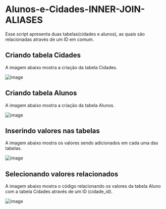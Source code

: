# Alunos-e-Cidades-INNER-JOIN-ALIASES
Esse script apresenta duas tabelas(cidades e alunos), as quais são relacionadas através de um ID em comum.

## Criando tabela Cidades
A imagem abaixo mostra a criação da tabela Cidades.

![image](https://github.com/CaioLDias/Alunos-e-Cidades-INNER-JOIN-ALIASES/assets/77282689/33dc5116-01dc-4883-b35c-48b375eff073)

## Criando tabela Alunos
A imagem abaixo mostra a criação da tabela Alunos.

![image](https://github.com/CaioLDias/Alunos-e-Cidades-INNER-JOIN-ALIASES/assets/77282689/97f5da0d-5b24-435c-98bc-770005fddffe)

## Inserindo valores nas tabelas
A imagem abaixo mostra os valores sendo adicionados em cada uma das tabelas.

![image](https://github.com/CaioLDias/Alunos-e-Cidades-INNER-JOIN-ALIASES/assets/77282689/3480cca3-86ac-443e-9e26-8de6b8c327a4)

## Selecionando valores relacionados
A imagem abaixo mostra o código relacionando os valores da tabela Aluno com a tabela Cidades através de um ID (cidade_id).

![image](https://github.com/CaioLDias/Alunos-e-Cidades-INNER-JOIN-ALIASES/assets/77282689/5997b405-52bb-4d6e-a01c-73ff4552e616)
